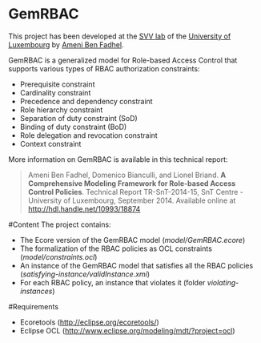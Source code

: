 GemRBAC
============
This project has been developed at the [SVV lab](http://www.svv.lu) of the [University of Luxembourg](http://wwwen.uni.lu) by [Ameni Ben Fadhel](http://wwwen.uni.lu/snt/people/ameni_ben_fadhel).

GemRBAC is a generalized model for Role-based Access Control that supports various types of RBAC authorization constraints:

* Prerequisite constraint
* Cardinality constraint
* Precedence and dependency constraint
* Role hierarchy constraint
* Separation of duty constraint (SoD)
* Binding of duty constraint (BoD)
* Role delegation and revocation constraint
* Context constraint

More information on GemRBAC is available in this technical report:

> Ameni Ben Fadhel, Domenico Bianculli, and Lionel Briand. __A Comprehensive Modeling Framework for Role-based Access Control Policies__. Technical Report TR-SnT-2014-15, SnT Centre - University of Luxembourg, September 2014.  Available online at http://hdl.handle.net/10993/18874

#Content
The project contains:

* The Ecore version of the GemRBAC model (*model/GemRBAC.ecore*)
* The formalization of the RBAC policies as OCL constraints (*model/constraints.ocl*)
* An instance of the GemRBAC model that satisfies all the RBAC policies (*satisfying-instance/validInstance.xmi*)
* For each RBAC policy, an instance that violates it (folder *violating-instances*)

#Requirements
* Ecoretools (http://eclipse.org/ecoretools/)
* Eclipse OCL (http://www.eclipse.org/modeling/mdt/?project=ocl)
